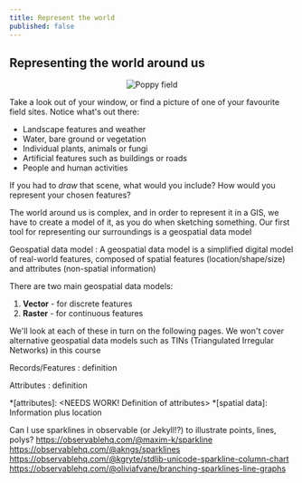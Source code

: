 ```yaml
---
title: Represent the world
published: false
---
```


## Representing the world around us

<center><img src="{{site.baseurl}}/src/img/PoppyField.png" alt="Poppy field"></center>


Take a look out of your window, or find a picture of one of your favourite field sites.  Notice what's out there:
- Landscape features and weather
- Water, bare ground or vegetation
- Individual plants, animals or fungi
- Artificial features such as buildings or roads
- People and human activities

If you had to *draw* that scene, what would you include?  How would you represent your chosen features?
 
The world around us is complex, and in order to represent it in a GIS, we have to create a model of it, as you do when sketching something.  Our first tool for representing our surroundings is a geospatial data model

Geospatial data model
: A geospatial data model is a simplified digital model of real-world features, composed of spatial features (location/shape/size) and attributes (non-spatial information)

There are two main geospatial data models:
1. **Vector** - for discrete features
2. **Raster** - for continuous features

We'll look at each of these in turn on the following pages.  We won't cover alternative geospatial data models such as TINs (Triangulated Irregular Networks) in this course


Records/Features
: definition

Attributes
: definition

*[attributes]: <NEEDS WORK! Definition of attributes>
*[spatial data]: Information plus location


Can I use sparklines in observable (or Jekyll!?) to illustrate points, lines, polys?
https://observablehq.com/@maxim-k/sparkline
https://observablehq.com/@akngs/sparklines
https://observablehq.com/@kgryte/stdlib-unicode-sparkline-column-chart
https://observablehq.com/@oliviafvane/branching-sparklines-line-graphs

